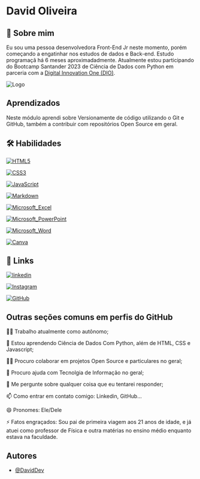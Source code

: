# David Oliveira

## 🚀 Sobre mim

Eu sou uma pessoa desenvolvedora Front-End Jr neste momento, porém começando a engatinhar nos estudos de dados e Back-end. Estudo programaçã há 6 meses aproximadadmente. Atualmente estou participando do Bootcamp Santander 2023 de Ciência de Dados com Python em parceria com a [Digital Innovation One (DIO)](https://www.dio.me/).

![Logo](https://static.wixstatic.com/media/7a378f_5140deabd7d040378d740069cb692b87~mv2.png/v1/crop/x_0,y_10,w_1334,h_493/fill/w_568,h_208,al_c,q_85,usm_0.66_1.00_0.01,enc_auto/logo%20DIO.png)

## Aprendizados

Neste módulo aprendi sobre Versionamente de código utilizando o Git e GitHub, também a contribuir com repositórios Open Source em geral.

## 🛠 Habilidades

[![HTML5](https://img.shields.io/badge/HTML5-E34F26?style=for-the-badge&logo=html5&logoColor=white)]()

[![CSS3](https://img.shields.io/badge/CSS3-1572B6?style=for-the-badge&logo=css3&logoColor=white)]()

[![JavaScript](https://img.shields.io/badge/JavaScript-F7DF1E?style=for-the-badge&logo=javascript&logoColor=black)]()

[![Markdown](https://img.shields.io/badge/Markdown-000000?style=for-the-badge&logo=markdown&logoColor=white)]()

[![Microsoft_Excel](https://img.shields.io/badge/Microsoft_Excel-217346?style=for-the-badge&logo=microsoft-excel&logoColor=white)]()

[![Microsoft_PowerPoint](https://img.shields.io/badge/Microsoft_PowerPoint-B7472A?style=for-the-badge&logo=microsoft-powerpoint&logoColor=white)]()

[![Microsoft_Word](https://img.shields.io/badge/Microsoft_Word-2B579A?style=for-the-badge&logo=microsoft-word&logoColor=white)]()

[![Canva](https://img.shields.io/badge/Canva-%2300C4CC.svg?&style=for-the-badge&logo=Canva&logoColor=white)]()

## 🔗 Links

[![linkedin](https://img.shields.io/badge/linkedin-0A66C2?style=for-the-badge&logo=linkedin&logoColor=white)](https://www.linkedin.com/in/david-oliveira-5a9a90259/)

[![Instagram](https://img.shields.io/badge/Instagram-E4405F?style=for-the-badge&logo=instagram&logoColor=white)](https://www.instagram.com/davidandre_oliveira/)

[![GitHub](https://img.shields.io/badge/GitHub-100000?style=for-the-badge&logo=github&logoColor=white)](https://github.com/Cigas1)

## Outras seções comuns em perfis do GitHub

👩‍💻 Trabalho atualmente como autônomo;

🧠 Estou aprendendo Ciência de Dados Com Python, além de HTML, CSS e Javascript;

👯‍♀️ Procuro colaborar em projetos Open Source e particulares no geral;

🤔 Procuro ajuda com Tecnolgia de Informação no geral;

💬 Me pergunte sobre qualquer coisa que eu tentarei responder;

📫 Como entrar em contato comigo: Linkedin, GitHub...

😄 Pronomes: Ele/Dele

⚡️ Fatos engraçados: Sou pai de primeira viagem aos 21 anos de idade, e já atuei como professor de Física e outra matérias no ensino médio enquanto estava na faculdade.

## Autores

- [@DavidDev](https://www.github.com/Cigas1)
